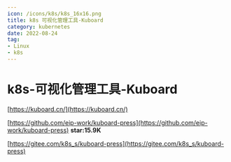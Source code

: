 ```yaml
---
icon: /icons/k8s/k8s_16x16.png
title: k8s 可视化管理工具-Kuboard
category: kubernetes
date: 2022-08-24
tag:
- Linux
- k8s
---
```


# k8s-可视化管理工具-Kuboard

[https://kuboard.cn/](https://kuboard.cn/)

[https://github.com/eip-work/kuboard-press](https://github.com/eip-work/kuboard-press) 	**star:15.9K**

[https://gitee.com/k8s_s/kuboard-press](https://gitee.com/k8s_s/kuboard-press)








